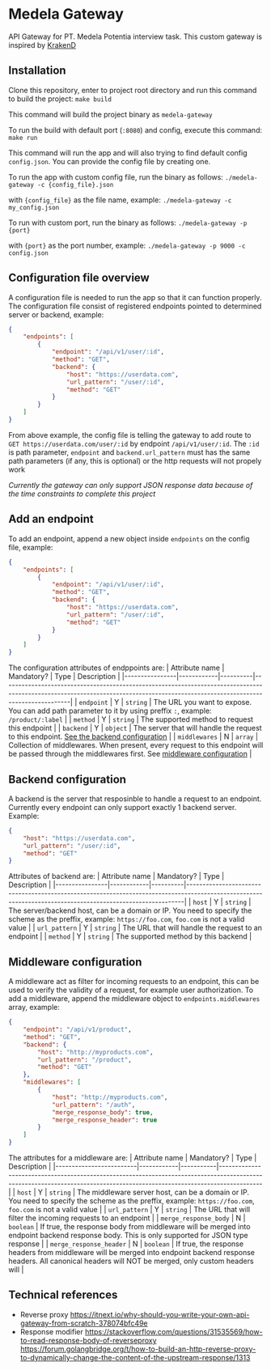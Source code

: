 # Medela Gateway
API Gateway for PT. Medela Potentia interview task.
This custom gateway is inspired by [KrakenD](https://www.krakend.io/)

## Installation
Clone this repository, enter to project root directory and run this command to build the project:
`make build`

This command will build the project binary as `medela-gateway`

To run the build with default port (`:8080`) and config, execute this command:
`make run`

This command will run the app and will also trying to find default config `config.json`.
You can provide the config file by creating one.

To run the app with custom config file, run the binary as follows:
`./medela-gateway -c {config_file}.json`

with `{config_file}` as the file name, example:
`./medela-gateway -c my_config.json`

To run with custom port, run the binary as follows:
`./medela-gateway -p {port}`

with `{port}` as the port number, example:
`./medela-gateway -p 9000 -c config.json`

## Configuration file overview
A configuration file is needed to run the app so that it can function properly.
The configuration file consist of registered endpoints pointed to determined server or backend, example:
```json
{
    "endpoints": [
        {
            "endpoint": "/api/v1/user/:id",
            "method": "GET",
            "backend": {
                "host": "https://userdata.com",
                "url_pattern": "/user/:id",
                "method": "GET"
            }
        }
    ]
}
```

From above example, the config file is telling the gateway to add route to `GET https://userdata.com/user/:id` by endpoint `/api/v1/user/:id`.
The `:id` is path parameter, `endpoint` and `backend.url_pattern` must has the same path parameters (if any, this is optional) or the http requests will not propely work

*Currently the gateway can only support JSON response data because of the time constraints to complete this project*

## Add an endpoint
To add an endpoint, append a new object inside `endpoints` on the config file, example:
```json
{
    "endpoints": [
        {
            "endpoint": "/api/v1/user/:id",
            "method": "GET",
            "backend": {
                "host": "https://userdata.com",
                "url_pattern": "/user/:id",
                "method": "GET"
            }
        }
    ]
}
```
The configuration attributes of endppoints are:
| Attribute name | Mandatory? | Type     | Description                                                                                                                                                                     |
|----------------|------------|----------|---------------------------------------------------------------------------------------------------------------------------------------------------------------------------------|
| `endpoint`     | Y          | `string` | The URL you want to expose. You can add path parameter to it by using preffix `:`, example: `/product/:label`                                                                   |
| `method`       | Y          | `string` | The supported method to request this endpoint                                                                                                                                   |
| `backend`      | Y          | `object` | The server that will handle the request to this endpoint. [See the backend configuration](#backend-configuration)                                                               |
| `middlewares`  | N          | `array`  | Collection of middlewares. When present, every request to this endpoint will be passed through the middlewares first. See [middleware configuration](#middleware-configuration) |

## Backend configuration
A backend is the server that resposinble to handle a request to an endpoint. Currently every endpoint can only support exactly 1 backend server. Example:
```json
{
    "host": "https://userdata.com",
    "url_pattern": "/user/:id",
    "method": "GET"
}
```

Attributes of backend are:
| Attribute name | Mandatory? | Type     | Description                                                                                                                                               |
|----------------|------------|----------|-----------------------------------------------------------------------------------------------------------------------------------------------------------|
| `host`         | Y          | `string` | The server/backend host, can be a domain or IP. You need to specify the scheme as the preffix, example: `https://foo.com`, `foo.com` is not a valid value |
| `url_pattern`  | Y          | `string` | The URL that will handle the request to an endpoint                                                                                                       |
| `method`       | Y          | `string` | The supported method by this backend                                                                                                                      |

## Middleware configuration
A middleware act as filter for incoming requests to an endpoint, this can be used to verify the validity of a request, for example user authorization.
To add a middleware, append the middleware object to `endpoints.middlewares` array, example:
```json
{
    "endpoint": "/api/v1/product",
    "method": "GET",
    "backend": {
        "host": "http://myproducts.com",
        "url_pattern": "/product",
        "method": "GET"
    },
    "middlewares": [
        {
            "host": "http://myproducts.com",
            "url_pattern": "/auth",
            "merge_response_body": true,
            "merge_response_header": true
        }
    ]
}
```

The attributes for a middleware are:
| Attribute name          | Mandatory? | Type      | Description                                                                                                                                                             |
|-------------------------|------------|-----------|-------------------------------------------------------------------------------------------------------------------------------------------------------------------------|
| `host`                  | Y          | `string`  | The middleware server host, can be a domain or IP. You need to specify the scheme as the preffix, example: `https://foo.com`, `foo.com` is not a valid value            |
| `url_pattern`           | Y          | `string`  | The URL that will filter the incoming requests to an endpoint                                                                                                           |
| `merge_response_body`   | N          | `boolean` | If true, the response body from middleware will be merged into endpoint backend response body. This is only supported for JSON type response                            |
| `merge_response_header` | N          | `boolean` | If true, the response headers from middleware will be merged into endpoint backend response headers. All canonical headers will NOT be merged, only custom headers will |

## Technical references
- Reverse proxy
https://itnext.io/why-should-you-write-your-own-api-gateway-from-scratch-378074bfc49e
- Response modifier
https://stackoverflow.com/questions/31535569/how-to-read-response-body-of-reverseproxy
https://forum.golangbridge.org/t/how-to-build-an-http-reverse-proxy-to-dynamically-change-the-content-of-the-upstream-response/1313